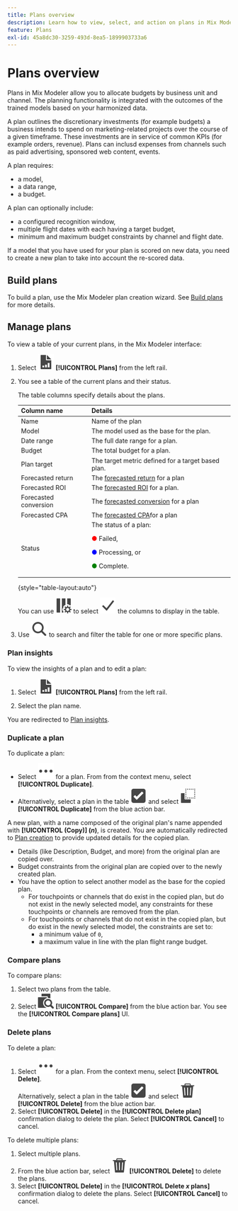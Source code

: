 ```yaml
---
title: Plans overview
description: Learn how to view, select, and action on plans in Mix Modeler.
feature: Plans
exl-id: 45a8dc30-3259-493d-8ea5-1899903733a6
---
```

# Plans overview

Plans in Mix Modeler allow you to allocate budgets by business unit and channel. The planning functionality is integrated with the outcomes of the trained models based on your harmonized data.

A plan outlines the discretionary investments (for example budgets) a business intends to spend on marketing-related projects over the course of a given timeframe. These investments are in service of common KPIs (for example orders, revenue). Plans can inclusd expenses from channels such as paid advertising, sponsored web content, events.

A plan requires:

- a model,
- a data range,
- a budget.

A plan can optionally include:

- a configured recognition window,
- multiple flight dates with each having a target budget,
- minimum and maximum budget constraints by channel and flight date.

If a model that you have used for your plan is scored on new data, you need to create a new plan to take into account the re-scored data.


## Build plans

To build a plan, use the Mix Modeler plan creation wizard. See [Build plans](build.md) for more details.


## Manage plans

To view a table of your current plans, in the Mix Modeler interface:

1. Select ![](/help/assets/icons/FileChart.svg) **[!UICONTROL Plans]** from the left rail.

1. You see a table of the current plans and their status.

    The table columns specify details about the plans.

    | Column name | Details |
    |---|---|
    | Name | Name of the plan |
    | Model | The model used as the base for the plan. |
    | Date range | The full date range for a plan. |
    | Budget | The total budget for a plan. |
    | Plan target | The target metric defined for a target based plan. |
    | Forecasted return | The [forecasted return](/help/main-guide/glossary.md) for a plan |
    | Forecasted ROI | The [forecasted ROI](/help/main-guide/glossary.md) for a plan. |
    | Forecasted conversion | The [forecasted conversion](/help/main-guide/glossary.md) for a plan |
    | Forecasted CPA | The [forecasted CPA](/help/main-guide/glossary.md)for a plan |
    | Status | The status of a plan: <p><span style="color:red">●</span> Failed, <p><span style="color:blue">●</span> Processing, or <p><span style="color:green">●</span> Complete. |

    {style="table-layout:auto"}

    You can use ![ColumnSetting](/help/assets/icons/ColumnSetting.svg) to select ![Checkmark](/help/assets/icons/Checkmark.svg) the columns to display in the table. 

1. Use ![Search](/help/assets/icons/Search.svg) to search and filter the table for one or more specific plans.

### Plan insights

To view the insights of a plan and to edit a plan:

   1. Select ![PLan](/help/assets/icons/FileChart.svg) **[!UICONTROL Plans]** from the left rail.

   1. Select the plan name. 
   
   You are redirected to [Plan insights](insights.md).  


### Duplicate a plan

To duplicate a plan:

- Select ![More](/help/assets/icons/More.svg) for a plan. From from the context menu, select **[!UICONTROL Duplicate]**.
- Alternatively, select a plan in the table ![SelectBox](/help/assets/icons/SelectBox.svg) and select ![Copy](/help/assets/icons/Copy.svg) **[!UICONTROL Duplicate]** from the blue action bar.

A new plan, with a name composed of the original plan's name appended with **[!UICONTROL (Copy)] (_n_)**, is created. You are automatically redirected to [Plan creation](build.md) to provide updated details for the copied plan. 

- Details (like Description, Budget, and more) from the original plan are copied over. 
- Budget constraints from the original plan are copied over to the newly created plan.
- You have the option to select another model as the base for the copied plan.
  - For touchpoints or channels that do exist in the copied plan, but do not exist in the newly selected model, any constraints for these touchpoints or channels are removed from the plan.
  - For touchpoints or channels that do not exist in the copied plan, but do exist in the newly selected model, the constraints are set to:
    - a minimum value of `0`, 
    - a maximum value in line with the plan flight range budget. 



### Compare plans

To compare plans:

1. Select two plans from the table.
1. Select ![Compare](/help/assets/icons/Compare.svg) **[!UICONTROL Compare]** from the blue action bar. You see the **[!UICONTROL Compare plans]** UI. 


### Delete plans

To delete a plan:

   1. Select ![More](/help/assets/icons/More.svg) for a plan. From the context menu, select **[!UICONTROL Delete]**. <br/>Alternatively, select a plan in the table ![SelectBox](/help/assets/icons/SelectBox.svg) and select ![Delete](/help/assets/icons/Delete.svg) **[!UICONTROL Delete]** from the blue action bar.
   1. Select **[!UICONTROL Delete]** in the **[!UICONTROL Delete plan]** confirmation dialog to delete the plan. Select **[!UICONTROL Cancel]** to cancel.

To delete multiple plans:

   1. Select multiple plans.
   1. From the blue action bar, select ![Delete](/help/assets/icons/Delete.svg) **[!UICONTROL Delete]** to delete the plans. 
   1. Select **[!UICONTROL Delete]** in the **[!UICONTROL Delete *x* plans]** confirmation dialog to delete the plans. Select **[!UICONTROL Cancel]** to cancel.


